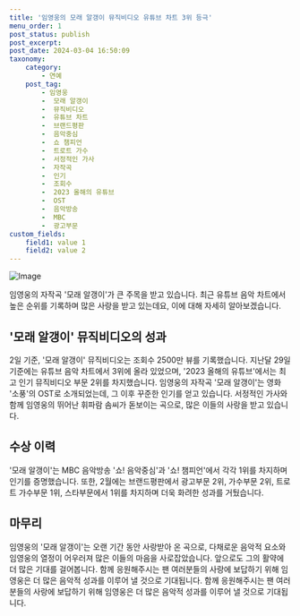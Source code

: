 ```yaml
---
title: '임영웅의 모래 알갱이 뮤직비디오 유튜브 차트 3위 등극'
menu_order: 1
post_status: publish
post_excerpt: 
post_date: 2024-03-04 16:50:09
taxonomy:
    category:
        - 연예
    post_tag:
        - 임영웅
        -  모래 알갱이
        -  뮤직비디오
        -  유튜브 차트
        -  브랜드평판
        -  음악중심
        -  쇼 챔피언
        -  트로트 가수
        -  서정적인 가사
        -  자작곡
        -  인기
        -  조회수
        -  2023 올해의 유튜브
        -  OST
        -  음악방송
        -  MBC
        -  광고부문
custom_fields:
    field1: value 1
    field2: value 2
---
```


![Image](https://ssl.pstatic.net/mimgnews/image/629/2024/03/03/202450991709421641_20240303082403359.jpg?type=w540)

임영웅의 자작곡 '모래 알갱이'가 큰 주목을 받고 있습니다. 최근 유튜브 음악 차트에서 높은 순위를 기록하며 많은 사랑을 받고 있는데요, 이에 대해 자세히 알아보겠습니다.
## '모래 알갱이' 뮤직비디오의 성과
2일 기준, '모래 알갱이' 뮤직비디오는 조회수 2500만 뷰를 기록했습니다. 지난달 29일 기준에는 유튜브 음악 차트에서 3위에 올라 있었으며, '2023 올해의 유튜브'에서는 최고 인기 뮤직비디오 부문 2위를 차지했습니다.
임영웅의 자작곡 '모래 알갱이'는 영화 '소풍'의 OST로 소개되었는데, 그 이후 꾸준한 인기를 얻고 있습니다. 서정적인 가사와 함께 임영웅의 뛰어난 휘파람 솜씨가 돋보이는 곡으로, 많은 이들의 사랑을 받고 있습니다.
## 수상 이력
'모래 알갱이'는 MBC 음악방송 '쇼! 음악중심'과 '쇼! 챔피언'에서 각각 1위를 차지하며 인기를 증명했습니다. 또한, 2월에는 브랜드평판에서 광고부문 2위, 가수부문 2위, 트로트 가수부문 1위, 스타부문에서 1위를 차지하며 더욱 화려한 성과를 거뒀습니다.
## 마무리
임영웅의 '모래 알갱이'는 오랜 기간 동안 사랑받아 온 곡으로, 다채로운 음악적 요소와 임영웅의 열정이 어우러져 많은 이들의 마음을 사로잡았습니다. 앞으로도 그의 활약에 더 많은 기대를 걸어봅니다. 함께 응원해주시는 팬 여러분들의 사랑에 보답하기 위해 임영웅은 더 많은 음악적 성과를 이루어 낼 것으로 기대됩니다. 함께 응원해주시는 팬 여러분들의 사랑에 보답하기 위해 임영웅은 더 많은 음악적 성과를 이루어 낼 것으로 기대됩니다.
